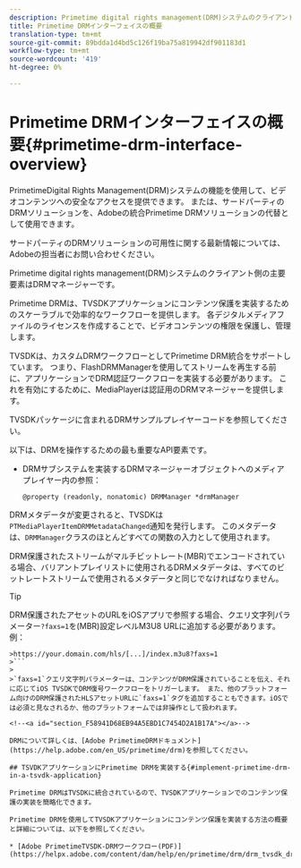 ```yaml
---
description: Primetime digital rights management(DRM)システムのクライアント側の主要要素はDRMマネージャーです。
title: Primetime DRMインターフェイスの概要
translation-type: tm+mt
source-git-commit: 89bdda1d4bd5c126f19ba75a819942df901183d1
workflow-type: tm+mt
source-wordcount: '419'
ht-degree: 0%

---
```



# Primetime DRMインターフェイスの概要{#primetime-drm-interface-overview}

PrimetimeDigital Rights Management(DRM)システムの機能を使用して、ビデオコンテンツへの安全なアクセスを提供できます。 または、サードパーティのDRMソリューションを、Adobeの統合Primetime DRMソリューションの代替として使用できます。

サードパーティのDRMソリューションの可用性に関する最新情報については、Adobeの担当者にお問い合わせください。

Primetime digital rights management(DRM)システムのクライアント側の主要要素はDRMマネージャーです。

<!--<a id="section_4DD54E085AB345FE9BE00865E56B28DB"></a>-->

Primetime DRMは、TVSDKアプリケーションにコンテンツ保護を実装するためのスケーラブルで効率的なワークフローを提供します。 各デジタルメディアファイルのライセンスを作成することで、ビデオコンテンツの権限を保護し、管理します。

TVSDKは、カスタムDRMワークフローとしてPrimetime DRM統合をサポートしています。 つまり、FlashDRMManagerを使用してストリームを再生する前に、アプリケーションでDRM認証ワークフローを実装する必要があります。 これを有効にするために、MediaPlayerは認証用のDRMマネージャーを提供します。

TVSDKパッケージに含まれるDRMサンプルプレイヤーコードを参照してください。

以下は、DRMを操作するための最も重要なAPI要素です。

* DRMサブシステムを実装するDRMマネージャーオブジェクトへのメディアプレイヤー内の参照：

   ```
   @property (readonly, nonatomic) DRMManager *drmManager
   ```

<!--<a id="section_F986DB1EDD6F44CD8E57419CCA0921E8"></a>-->

DRMメタデータが変更されると、TVSDKは`PTMediaPlayerItemDRMMetadataChanged`通知を発行します。 このメタデータは、`DRMManager`クラスのほとんどすべての関数の入力として使用されます。

<!--<a id="section_223DCF63BAB6438792A85352A79044CC"></a>-->

DRM保護されたストリームがマルチビットレート(MBR)でエンコードされている場合、バリアントプレイリストに使用されるDRMメタデータは、すべてのビットレートストリームで使用されるメタデータと同じでなければなりません。

>[!TIP]
>
>DRM保護されたアセットのURLをiOSアプリで参照する場合、クエリ文字列パラメーター`?faxs=1`を(MBR)設定レベルM3U8 URLに追加する必要があります。 例：
>
>
```
>https://your.domain.com/hls/[...]/index.m3u8?faxs=1
>```
>
>`faxs=1`クエリ文字列パラメーターは、コンテンツがDRM保護されていることを伝え、それに応じてiOS TVSDKでDRM復号ワークフローをトリガーします。 また、他のプラットフォーム向けのDRM保護されたHLSアセットURLに`faxs=1`タグを追加することもできます。iOSでは必須と見なされるか、他のプラットフォームでは非操作として扱われます。

<!--<a id="section_F58941D68EB94A5EBD1C7454D2A1B17A"></a>-->

DRMについて詳しくは、[Adobe PrimetimeDRMドキュメント](https://help.adobe.com/en_US/primetime/drm)を参照してください。

## TSVDKアプリケーションにPrimetime DRMを実装する{#implement-primetime-drm-in-a-tsvdk-application}

Primetime DRMはTVSDKに統合されているので、TVSDKアプリケーションでのコンテンツ保護の実装を簡略化できます。

Primetime DRMを使用してTVSDKアプリケーションにコンテンツ保護を実装する方法の概要と詳細については、以下を参照してください。

* [Adobe PrimetimeTVSDK-DRMワークフロー(PDF)](https://helpx.adobe.com/content/dam/help/en/primetime/drm/drm_tvsdk_drm_workflow.pdf)
